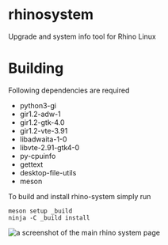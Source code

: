 # rhinosystem

Upgrade and system info tool for Rhino Linux

# Building
Following dependencies are required
- python3-gi
- gir1.2-adw-1
- gir1.2-gtk-4.0
- gir1.2-vte-3.91
- libadwaita-1-0
- libvte-2.91-gtk4-0
- py-cpuinfo
- gettext
- desktop-file-utils
- meson

To build and install rhino-system simply run
```
meson setup _build
ninja -C _build install
```

![a screenshot of the main rhino system page](https://user-images.githubusercontent.com/60044824/239697615-46fc10e0-9307-4665-9263-0053185cf2b2.png)
